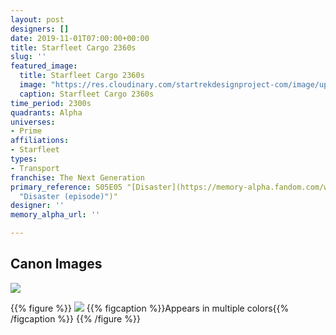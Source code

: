 ```yaml
---
layout: post
designers: []
date: 2019-11-01T07:00:00+00:00
title: Starfleet Cargo 2360s
slug: ''
featured_image:
  title: Starfleet Cargo 2360s
  image: "https://res.cloudinary.com/startrekdesignproject-com/image/upload/v1572643960/StarfleetCargo2360s.png"
  caption: Starfleet Cargo 2360s
time_period: 2300s
quadrants: Alpha
universes:
- Prime
affiliations:
- Starfleet
types:
- Transport
franchise: The Next Generation
primary_reference: S05E05 "[Disaster](https://memory-alpha.fandom.com/wiki/Disaster
  "Disaster (episode)")"
designer: ''
memory_alpha_url: ''

---
```

## Canon Images

![](https://res.cloudinary.com/startrekdesignproject-com/image/upload/v1572643960/TNG5x5_StarfleetCargo1.jpg)

{{% figure %}}
![](https://res.cloudinary.com/startrekdesignproject-com/image/upload/v1572643960/TNG5x5_StarfleetCargo2.jpg) {{% figcaption %}}Appears in multiple colors{{% /figcaption %}} {{% /figure %}}